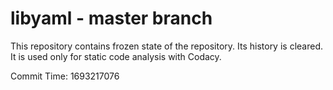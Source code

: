 # libyaml - master branch

This repository contains frozen state of the repository.
Its history is cleared. It is used only for static code
analysis with Codacy.

Commit Time: 1693217076